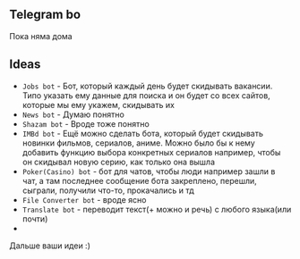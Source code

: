 ## Telegram bo
Пока няма дома
## Ideas
- `Jobs bot` - Бот, который каждый день будет скидывать вакансии. Типо указать ему данные для поиска и он будет со всех сайтов, которые мы ему укажем, скидывать их
- `News bot` - Думаю понятно
- `Shazam bot` - Вроде тоже понятно
- `IMBd bot` - Ещё можно сделать бота, который будет скидывать новинки фильмов, сериалов, аниме. Можно было бы к нему добавить функцию выбора конкретных сериалов например, чтобы он скидывал новую серию, как только она вышла
- `Poker(Casino) bot` - бот для чатов, чтобы люди например зашли в чат, а там последнее сообщение бота закреплено, перешли, сыграли, получили что-то, прокачались и тд
- `File Converter bot` - вроде ясно
- `Translate bot` - переводит текст(+ можно и речь) с любого языка(или почти)
-
Дальше ваши идеи :)
